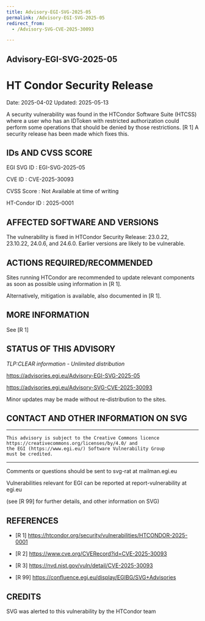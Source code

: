 ```yaml
---
title: Advisory-EGI-SVG-2025-05
permalink: /Advisory-EGI-SVG-2025-05
redirect_from:
  - /Advisory-SVG-CVE-2025-30093

---
```


## Advisory-EGI-SVG-2025-05

# HT Condor Security Release

Date:        2025-04-02
Updated:     2025-05-13
      
A security vulnerability was found in the HTCondor Software Suite (HTCSS)
where a user who has an IDToken with restricted authorization could perform 
some operations that should be denied by those restrictions. [R 1]
A security release has been made which fixes this. 
    
## IDs AND CVSS SCORE      

EGI SVG ID : EGI-SVG-2025-05
    
CVE ID     : CVE-2025-30093

CVSS Score : Not Available at time of writing
    
HT-Condor ID : 2025-0001

## AFFECTED SOFTWARE AND VERSIONS

The vulnerability is fixed in HTCondor Security Release: 23.0.22,  
23.10.22, 24.0.6, and 24.6.0.
Earlier versions are likely to be vulnerable.
    
## ACTIONS REQUIRED/RECOMMENDED

Sites running HTCondor are recommended to update relevant components 
as soon as possible using information in [R 1].

Alternatively, mitigation is available, also documented in [R 1].


## MORE INFORMATION

See [R 1]  

   
## STATUS OF THIS ADVISORY
                       
_TLP:CLEAR information - Unlimited distribution_ 
    
 https://advisories.egi.eu/Advisory-EGI-SVG-2025-05  
    
 https://advisories.egi.eu/Advisory-SVG-CVE-2025-30093  

Minor updates may be made without re-distribution to the sites.


## CONTACT AND OTHER INFORMATION ON SVG
  
-----------------------------
    This advisory is subject to the Creative Commons licence 
    https://creativecommons.org/licenses/by/4.0/ and
    the EGI (https://www.egi.eu/) Software Vulnerability Group 
    must be credited.
----
  
Comments or questions should be sent to
	svg-rat at mailman.egi.eu

Vulnerabilities relevant for EGI can be reported at
	report-vulnerability at egi.eu
    
(see [R 99] for further details, and other information on SVG)
    
    
## REFERENCES


- [R 1] <https://htcondor.org/security/vulnerabilities/HTCONDOR-2025-0001>
    
- [R 2] <https://www.cve.org/CVERecord?id=CVE-2025-30093>
    
- [R 3] <https://nvd.nist.gov/vuln/detail/CVE-2025-30093>

- [R 99] <https://confluence.egi.eu/display/EGIBG/SVG+Advisories>

## CREDITS

SVG was alerted to this vulnerability by the HTCondor team

